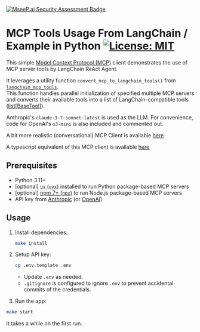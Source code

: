 [![MseeP.ai Security Assessment Badge](https://mseep.net/pr/hideya-langchain-mcp-tools-py-usage-badge.png)](https://mseep.ai/app/hideya-langchain-mcp-tools-py-usage)

# MCP Tools Usage From LangChain / Example in Python [![License: MIT](https://img.shields.io/badge/License-MIT-blue.svg)](https://github.com/hideya/langchain-mcp-tools-py-usage/blob/main/LICENSE)

This simple [Model Context Protocol (MCP)](https://modelcontextprotocol.io/)
client demonstrates the use of MCP server tools by LangChain ReAct Agent.

It leverages a utility function `convert_mcp_to_langchain_tools()` from
[`langchain_mcp_tools`](https://pypi.org/project/langchain-mcp-tools/).  
This function handles parallel initialization of specified multiple MCP servers
and converts their available tools into a list of LangChain-compatible tools
([list[BaseTool]](https://python.langchain.com/api_reference/core/tools/langchain_core.tools.base.BaseTool.html#langchain_core.tools.base.BaseTool)).

Anthropic's `claude-3-7-sonnet-latest` is used as the LLM.
For convenience, code for OpenAI's `o3-mini` is also included and commented out.

A bit more realistic (conversational) MCP Client is available
[here](https://github.com/hideya/mcp-client-langchain-py)

A typescript equivalent of this MCP client is available
[here](https://github.com/hideya/langchain-mcp-tools-ts-usage)

## Prerequisites

- Python 3.11+
- [optional] [`uv` (`uvx`)](https://docs.astral.sh/uv/getting-started/installation/)
  installed to run Python package-based MCP servers
- [optional] [npm 7+ (`npx`)](https://docs.npmjs.com/downloading-and-installing-node-js-and-npm)
  to run Node.js package-based MCP servers
- API key from [Anthropic](https://console.anthropic.com/settings/keys)
  (or [OpenAI](https://platform.openai.com/api-keys))

## Usage

1. Install dependencies:
    ```bash
    make install
    ```

2. Setup API key:
    ```bash
    cp .env.template .env
    ```
    - Update `.env` as needed.
    - `.gitignore` is configured to ignore `.env`
      to prevent accidental commits of the credentials.

3. Run the app:
```bash
make start
```
It takes a while on the first run.
